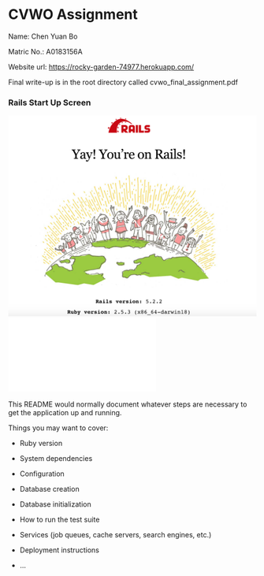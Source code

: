 # CVWO Assignment

Name: Chen Yuan Bo

Matric No.: A0183156A

Website url: https://rocky-garden-74977.herokuapp.com/

Final write-up is in the root directory called cvwo_final_assignment.pdf


### Rails Start Up Screen
![picture](mid-submission/rails_startup_screen.png)
![file](mid-submission/cvwo_midterm_assignment.pdf)



This README would normally document whatever steps are necessary to get the
application up and running.

Things you may want to cover:

* Ruby version

* System dependencies

* Configuration

* Database creation

* Database initialization

* How to run the test suite

* Services (job queues, cache servers, search engines, etc.)

* Deployment instructions

* ...
